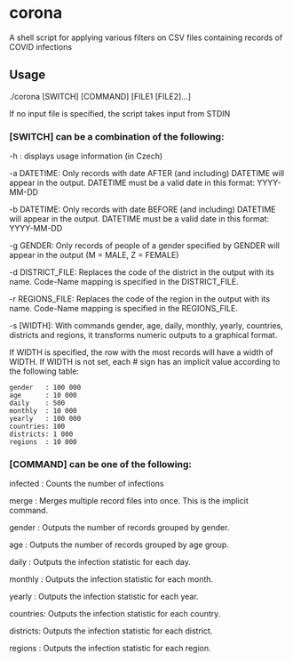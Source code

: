 # corona
A shell script for applying various filters on CSV files containing records of COVID infections

## Usage

./corona [SWITCH] [COMMAND] [FILE1 [FILE2]...] 

If no input file is specified, the script takes input from STDIN

### [SWITCH] can be a combination of the following:
-h : displays usage information (in Czech) 

-a DATETIME: Only records with date AFTER (and including) DATETIME will appear in the output. DATETIME must be a valid date in this format: YYYY-MM-DD 

-b DATETIME: Only records with date BEFORE (and including) DATETIME will appear in the output. DATETIME must be a valid date in this format: YYYY-MM-DD 

-g GENDER: Only records of people of a gender specified by GENDER will appear in the output (M = MALE, Z = FEMALE) 

-d DISTRICT_FILE: Replaces the code of the district in the output with its name. Code-Name mapping is specified in the DISTRICT_FILE. 

-r REGIONS_FILE: Replaces the code of the region in the output with its name. Code-Name mapping is specified in the REGIONS_FILE. 

-s [WIDTH]: With commands gender, age, daily, monthly, yearly, countries, districts and regions, it transforms numeric outputs to a graphical format. 

If WIDTH is specified, the row with the most records will have a width of WIDTH. If WIDTH is not set, each # sign has an implicit value according to the 
following table: 

    gender   : 100 000 
    age      : 10 000 
    daily    : 500 
    monthly  : 10 000 
    yearly   : 100 000 
    countries: 100 
    districts: 1 000 
    regions  : 10 000 

### [COMMAND] can be one of the following:
infected : Counts the number of infections 

merge    : Merges multiple record files into once. This is the implicit command. 

gender   : Outputs the number of records grouped by gender. 

age      : Outputs the number of records grouped by age group. 

daily    : Outputs the infection statistic for each day. 

monthly  : Outputs the infection statistic for each month. 

yearly   : Outputs the infection statistic for each year. 

countries: Outputs the infection statistic for each country. 

districts: Outputs the infection statistic for each district. 

regions  : Outputs the infection statistic for each region. 

